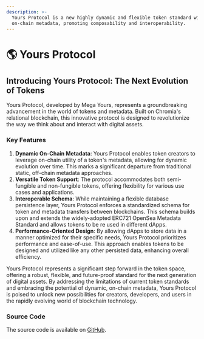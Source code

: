 ```yaml
---
description: >-
  Yours Protocol is a new highly dynamic and flexible token standard with
  on-chain metadata, promoting composability and interoperability.
---
```


# 🌎 Yours Protocol

## Introducing Yours Protocol: The Next Evolution of Tokens

Yours Protocol, developed by Mega Yours, represents a groundbreaking advancement in the world of tokens and metadata. Built on Chromia's relational blockchain, this innovative protocol is designed to revolutionize the way we think about and interact with digital assets.

### Key Features

1. **Dynamic On-Chain Metadata**: Yours Protocol enables token creators to leverage on-chain utility of a token's metadata, allowing for dynamic evolution over time. This marks a significant departure from traditional static, off-chain metadata approaches.
2. **Versatile Token Support**: The protocol accommodates both semi-fungible and non-fungible tokens, offering flexibility for various use cases and applications.
3. **Interoperable Schema**: While maintaining a flexible database persistence layer, Yours Protocol enforces a standardized schema for token and metadata transfers between blockchains. This schema builds upon and extends the widely-adopted ERC721 OpenSea Metadata Standard and allows tokens to be re used in different dApps.
4. **Performance-Oriented Design**: By allowing dApps to store data in a manner optimized for their specific needs, Yours Protocol prioritizes performance and ease-of-use. This approach enables tokens to be designed and utilized like any other persisted data, enhancing overall efficiency.

Yours Protocol represents a significant step forward in the token space, offering a robust, flexible, and future-proof standard for the next generation of digital assets. By addressing the limitations of current token standards and embracing the potential of dynamic, on-chain metadata, Yours Protocol is poised to unlock new possibilities for creators, developers, and users in the rapidly evolving world of blockchain technology.

### Source Code

The source code is available on [GitHub](https://github.com/megayours/yours-protocol).
